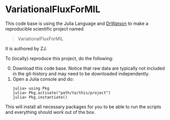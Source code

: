 # VariationalFluxForMIL

This code base is using the Julia Language and [DrWatson](https://juliadynamics.github.io/DrWatson.jl/stable/)
to make a reproducible scientific project named
> VariationalFluxForMIL

It is authored by ZJ.

To (locally) reproduce this project, do the following:

0. Download this code base. Notice that raw data are typically not included in the
   git-history and may need to be downloaded independently.
1. Open a Julia console and do:
   ```
   julia> using Pkg
   julia> Pkg.activate("path/to/this/project")
   julia> Pkg.instantiate()
   ```

This will install all necessary packages for you to be able to run the scripts and
everything should work out of the box.

